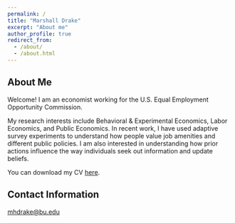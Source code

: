 ```yaml
---
permalink: /
title: "Marshall Drake"
excerpt: "About me"
author_profile: true
redirect_from: 
  - /about/
  - /about.html
---
```


About Me
--------
Welcome! I am an economist working for the U.S. Equal Employment Opportunity Commission.

My research interests include Behavioral & Experimental Economics, Labor Economics, and Public Economics. In recent work, I have used adaptive survey experiments to understand how people value job amenities and different public policies. I am also interested in understanding how prior actions influence the way individuals seek out information and update beliefs.

You can download my CV [here](https://mhdrake.github.io/files/Marshall_Drake_CV.pdf).

Contact Information
--------
[mhdrake@bu.edu](mailto:mhdrake@bu.edu)


